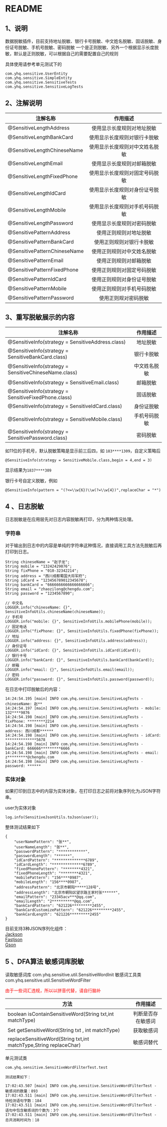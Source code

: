 # README

## 1、说明
数据脱敏插件，目前支持地址脱敏、银行卡号脱敏、中文姓名脱敏、固话脱敏、身份证号脱敏、手机号脱敏、密码脱敏
一个是正则脱敏、另外一个根据显示长度脱敏，默认是正则脱敏，可以根据自己的需要配置自己的规则

具体使用请参考单元测试下的
```
com.yhq.sensitive.UserEntity
com.yhq.sensitive.SimpleEntity
com.yhq.sensitive.SensitiveTests
com.yhq.sensitive.SensitiveLogTests
```

## 2、注解说明

| 注解名称                         |      作用描述       |
|------------------------------|:---------------:|
| @SensitiveLengthAddress      |  使用显示长度规则对地址脱敏  |
| @SensitiveLengthBankCard     | 使用显示长度规则对银行卡脱敏  |
| @SensitiveLengthChineseName  | 使用显示长度规则对中文姓名脱敏 |
| @SensitiveLengthEmail        |  使用显示长度规则对邮箱脱敏  |
| @SensitiveLengthFixedPhone   | 使用显示长度规则对固定号码脱敏 |
| @SensitiveLengthIdCard       | 使用显示长度规则对身份证号脱敏 |
| @SensitiveLengthMobile       | 使用显示长度规则对手机号码脱敏 |
| @SensitiveLengthPassword     |  使用显示长度规则对密码脱敏  |
| @SensitivePatternAddress     |   使用正则规则对地址脱敏   |
| @SensitivePatternBankCard    |  使用正则规则对银行卡脱敏   |
| @SensitivePatternChineseName |  使用正则规则对中文姓名脱敏  |
| @SensitivePatternEmail       |   使用正则规则对邮箱脱敏   |
| @SensitivePatternFixedPhone  |  使用正则规则对固定号码脱敏  |
| @SensitivePatternIdCard      |  使用正则规则对身份证号脱敏  |
| @SensitivePatternMobile      |  使用正则规则对手机号码脱敏  |
| @SensitivePatternPassword    |   使用正则规对密码脱敏    |

## 3、重写脱敏展示的内容

| 注解名称                                                  |  作用描述  |
|-------------------------------------------------------|:------:|
| @SensitiveInfo(strategy = SensitiveAddress.class)     |  地址脱敏  |
| @SensitiveInfo(strategy = SensitiveBankCard.class)    | 银行卡脱敏  |
| @SensitiveInfo(strategy = SensitiveChineseName.class) | 中文姓名脱敏 |
| @SensitiveInfo(strategy = SensitiveEmail.class)       |  邮箱脱敏  |
| @SensitiveInfo(strategy = SensitiveFixedPhone.class)  |  固话脱敏  |
| @SensitiveInfo(strategy = SensitiveIdCard.class)      | 身份证脱敏  |
| @SensitiveInfo(strategy = SensitiveMobile.class)      | 手机号码脱敏 |
| @SensitiveInfo(strategy = SensitivePassword.class)    |  密码脱敏  |

如11位的手机号，默认脱敏策略是显示前三后四，如 `183****1309`，自定义策略后
```
@SensitiveInfo(strategy = SensitiveMobile.class,begin = 4,end = 3)
```
显示结果为`1837****309`


银行卡号自定义脱敏，例如
```
@SensitiveInfo(pattern = "(?<=\\w{6})\\w(?=\\w{4})",replaceChar = "*")
```

## 4 、日志脱敏

日志脱敏是在应用层先对日志内容脱敏再打印，分为两种情况处理。

### 字符串

对于输出到日志中的内容是单纯的字符串这种情况，直接调用工具方法先脱敏后再打印到日志。
```
String chineseName = "赵子龙";
String mobile = "13242429876";
String fixPhone = "010-32342214";
String address = "西川成都蜀国大将军府";
String idCard = "123456789012345678";
String bankCard = "6666666666666666666";
String email = "zhaozilong@chengdu.com";
String password = "1234567890";

// 中文名
LOGGER.info("chineseName: {}", SensitiveInfoUtils.chineseName(chineseName));
// 手机号
LOGGER.info("mobile: {}", SensitiveInfoUtils.mobilePhone(mobile));
// 固定电话
LOGGER.info("fixPhone: {}", SensitiveInfoUtils.fixedPhone(fixPhone));
// 地址
LOGGER.info("address: {}", SensitiveInfoUtils.address(address));
// 身份证号
LOGGER.info("idCard: {}", SensitiveInfoUtils.idCard(idCard));
// 银行卡号
LOGGER.info("bankCard: {}", SensitiveInfoUtils.bankCard(bankCard));
// 邮箱
LOGGER.info("email: {}", SensitiveInfoUtils.email(email));
// 密码
LOGGER.info("password: {}", SensitiveInfoUtils.password(password));
```
在日志中打印脱敏后的内容：
```
14:24:54.195 [main] INFO com.yhq.sensitive.SensitiveLogTests - chineseName: 赵**
14:24:54.197 [main] INFO com.yhq.sensitive.SensitiveLogTests - mobile: 132****9876
14:24:54.198 [main] INFO com.yhq.sensitive.SensitiveLogTests - fixPhone: ********2214
14:24:54.198 [main] INFO com.yhq.sensitive.SensitiveLogTests - address: 西川成都******
14:24:54.198 [main] INFO com.yhq.sensitive.SensitiveLogTests - idCard: **************5678
14:24:54.198 [main] INFO com.yhq.sensitive.SensitiveLogTests - bankCard: 666666*********6666
14:24:54.198 [main] INFO com.yhq.sensitive.SensitiveLogTests - email: z*********@chengdu.com
14:24:54.198 [main] INFO com.yhq.sensitive.SensitiveLogTests - password: ******
```

### 实体对象

如果打印到日志中的内容为实体对象，在打印日志之前将对象序列化为JSON字符串。

user为实体对象
```
log.info(SensitiveJsonUtils.toJson(user));
```

整体测试结果如下
```
{
	"userNamePattern": "张**",
	"userNameLength": "张**",
	"passwordPattern": "************",
	"passwordLength": "******",
	"idCardPattern": "**************6789",
	"idCardLength": "**************6789",
	"fixedPhonePattern": "********4321",
	"fixedPhoneLength": "********4321",
	"mobilePattern": "156****0987",
	"mobileLength": "156****0987",
	"addressPattern": "北京市朝阳*****128号",
	"addressLength": "北京市朝阳区望京路王家村张******",
	"emailPattern": "23345acv***@qq.com",
	"emailLength": "2**********@qq.com",
	"bankCardPattern": "621226*********2455",
	"bankCardCustomizePattern": "621226*********2455",
	"bankCardLength": "621226*********2455"
}
```

目前支持3种JSON序列化组件：  
[Jackson](https://github.com/FasterXML/jackson-databind)  
[Fastjson](https://github.com/alibaba/fastjson)  
[Gson](https://github.com/google/gson)  


## 5 、DFA算法 敏感词库脱敏

读取敏感词库 com.yhq.sensitive.util.SensitiveWordInit
敏感词工具类 com.yhq.sensitive.util.SensitiveWordFilter

<font color='red'>由于一些词汇违规，所以以拼音代替，请自行脑补</font>

| 方法                                                                |   作用描述    |
|-------------------------------------------------------------------|:---------:|
| boolean isContainSensitiveWord(String txt,int matchType)          | 判断是否存在敏感词 |
| Set<String> getSensitiveWord(String txt , int matchType)          |   获取敏感词   |
| replaceSensitiveWord(String txt,int matchType,String replaceChar) |   敏感词替代   |

单元测试类
```
com.yhq.sensitive.SensitiveWordFilterTest.test

测试结果如下：

17:02:43.507 [main] INFO com.yhq.sensitive.SensitiveWordFilterTest - 敏感词的数量：893
17:02:43.511 [main] INFO com.yhq.sensitive.SensitiveWordFilterTest - 待检测语句字数：184
17:02:43.511 [main] INFO com.yhq.sensitive.SensitiveWordFilterTest - 语句中包含敏感词的个数为：3个
17:02:43.511 [main] INFO com.yhq.sensitive.SensitiveWordFilterTest - 总共消耗时间为：18
```
